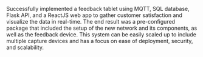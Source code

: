 Successfully implemented a feedback tablet using MQTT, SQL database, Flask API, and a ReactJS web app to gather customer satisfaction and visualize the data in real-time. The end result was a pre-configured package that included the setup of the new network and its components, as well as the feedback device. This system can be easily scaled up to include multiple capture devices and has a focus on ease of deployment, security, and scalability.
